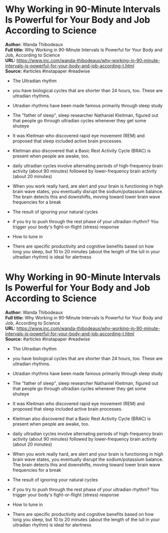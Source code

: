 # Why Working in 90-Minute Intervals Is Powerful for Your Body and Job  According to Science

**Author:** Wanda Thibodeaux  
**Full title:** Why Working in 90-Minute Intervals Is Powerful for Your Body and Job, According to Science  
**URL:** https://www.inc.com/wanda-thibodeaux/why-working-in-90-minute-intervals-is-powerful-for-your-body-and-job-according-t.html  
**Source:** #articles #instapaper #readwise

- The Ultradian rhythm 
   
- you have biological cycles that are shorter than 24 hours, too. These are ultradian rhythms. 
   
- Utradian rhythms have been made famous primarily through sleep study 
   
- The "father of sleep", sleep researcher Nathaniel Kleitman, figured out that people go through ultradian cycles whenever they get some shuteye 
   
- It was Kleitman who discovered rapid eye movement (REM) and proposed that sleep included active brain processes. 
   
- Kleitman also discovered that a Basic Rest Activity Cycle (BRAC) is present when people are awake, too. 
   
- daily ultradian cycles involve alternating periods of high-frequency brain activity (about 90 minutes) followed by lower-frequency brain activity (about 20 minutes) 
   
- When you work really hard, are alert and your brain is functioning in high brain wave states, you eventually disrupt the sodium/potassium balance. The brain detects this and downshifts, moving toward lower brain wave frequencies for a break 
   
- The result of ignoring your natural cycles 
   
- if you try to push through the rest phase of your ultradian rhythm? You trigger your body's fight-or-flight (stress) response 
   
- How to tune in 
   
- There are specific productivity and cognitive benefits based on how long you sleep, but 10 to 20 minutes (about the length of the lull in your ultradian rhythm) is ideal for alertness 
   
# Why Working in 90-Minute Intervals Is Powerful for Your Body and Job  According to Science

**Author:** Wanda Thibodeaux  
**Full title:** Why Working in 90-Minute Intervals Is Powerful for Your Body and Job, According to Science  
**URL:** https://www.inc.com/wanda-thibodeaux/why-working-in-90-minute-intervals-is-powerful-for-your-body-and-job-according-t.html  
**Source:** #articles #instapaper #readwise

- The Ultradian rhythm 
   
- you have biological cycles that are shorter than 24 hours, too. These are ultradian rhythms. 
   
- Utradian rhythms have been made famous primarily through sleep study 
   
- The "father of sleep", sleep researcher Nathaniel Kleitman, figured out that people go through ultradian cycles whenever they get some shuteye 
   
- It was Kleitman who discovered rapid eye movement (REM) and proposed that sleep included active brain processes. 
   
- Kleitman also discovered that a Basic Rest Activity Cycle (BRAC) is present when people are awake, too. 
   
- daily ultradian cycles involve alternating periods of high-frequency brain activity (about 90 minutes) followed by lower-frequency brain activity (about 20 minutes) 
   
- When you work really hard, are alert and your brain is functioning in high brain wave states, you eventually disrupt the sodium/potassium balance. The brain detects this and downshifts, moving toward lower brain wave frequencies for a break 
   
- The result of ignoring your natural cycles 
   
- if you try to push through the rest phase of your ultradian rhythm? You trigger your body's fight-or-flight (stress) response 
   
- How to tune in 
   
- There are specific productivity and cognitive benefits based on how long you sleep, but 10 to 20 minutes (about the length of the lull in your ultradian rhythm) is ideal for alertness 
   
